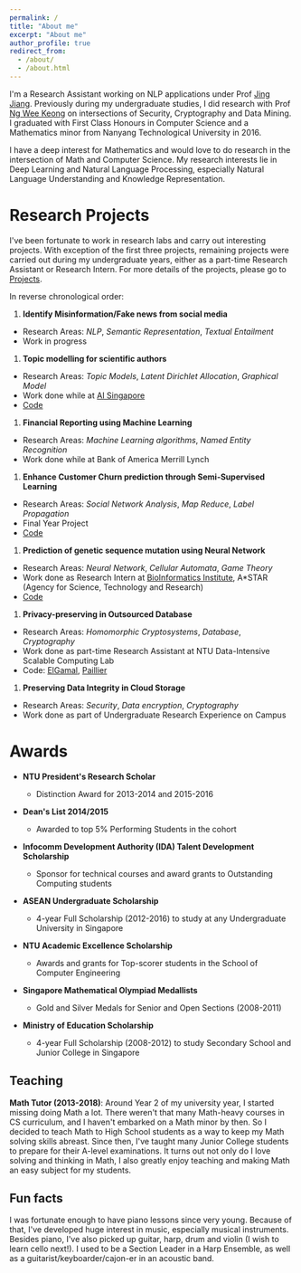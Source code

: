 ```yaml
---
permalink: /
title: "About me"
excerpt: "About me"
author_profile: true
redirect_from: 
  - /about/
  - /about.html
---
```


I'm a Research Assistant working on NLP applications under Prof [Jing Jiang](http://www.mysmu.edu/faculty/jingjiang/). 
Previously during my undergraduate studies, I did research with Prof [Ng Wee Keong](http://www.ntu.edu.sg/home/awkng/) on intersections of 
Security, Cryptography and Data Mining. 
I graduated with First Class Honours in Computer Science and a Mathematics minor from Nanyang Technological University in 2016. 
<!-- After graduation, I spent 1.5 years as a software engineer in an investment bank, building ETL data pipeline systems, 
while heading a Machine Learning interest group.  -->

I have a deep interest for Mathematics and would love to do research in the intersection of Math and Computer Science.
My research interests lie in Deep Learning and Natural Language Processing, especially Natural Language Understanding and Knowledge Representation. 

Research Projects
=================

I've been fortunate to work in research labs and carry out interesting projects. 
With exception of the first three projects, remaining projects were carried out during my undergraduate years,
either as a part-time Research Assistant or Research Intern. For more details of the projects, please go to [Projects](https://tramanh06.github.io/projects/).

In reverse chronological order:

1. **Identify Misinformation/Fake news from social media**
  * Research Areas: *NLP*, *Semantic Representation*, *Textual Entailment*
  * Work in progress

1. **Topic modelling for scientific authors**
  * Research Areas: *Topic Models*, *Latent Dirichlet Allocation*, *Graphical Model*
  * Work done while at [AI Singapore](https://www.aisingapore.org/)
  * [Code](https://github.com/tramanh06/rpms)

1. **Financial Reporting using Machine Learning**
  * Research Areas: *Machine Learning algorithms*, *Named Entity Recognition*
  * Work done while at Bank of America Merrill Lynch

1. **Enhance Customer Churn prediction through Semi-Supervised Learning**
  * Research Areas: *Social Network Analysis*, *Map Reduce*, *Label Propagation*
  * Final Year Project
  * [Code](https://github.com/tramanh06/CDR-analysis) 

1. **Prediction of genetic sequence mutation using Neural Network**
  * Research Areas: *Neural Network*, *Cellular Automata*, *Game Theory*
  * Work done as Research Intern at [BioInformatics Institute](http://www.bii.a-star.edu.sg/), A\*STAR (Agency for Science, Technology and Research)
  * [Code](https://github.com/tramanh06/HIV-DNA-neural-network)

1. **Privacy-preserving in Outsourced Database**
  * Research Areas: *Homomorphic Cryptosystems*, *Database*, *Cryptography*
  * Work done as part-time Research Assistant at NTU Data-Intensive Scalable Computing Lab
  * Code: [ElGamal](https://github.com/bazzilic/ElGamalExt), [Paillier](https://github.com/bazzilic/PaillierExt)

1. **Preserving Data Integrity in Cloud Storage**
  * Research Areas: *Security*, *Data encryption*, *Cryptography*
  * Work done as part of Undergraduate Research Experience on Campus


Awards
======
* **NTU President's Research Scholar**
  * Distinction Award for 2013-2014 and 2015-2016

* **Dean's List 2014/2015**
  * Awarded to top 5% Performing Students in the cohort

* **Infocomm Development Authority (IDA) Talent Development Scholarship**
  * Sponsor for technical courses and award grants to Outstanding Computing students

* **ASEAN Undergraduate Scholarship**
  * 4-year Full Scholarship (2012-2016) to study at any Undergraduate University in Singapore

* **NTU Academic Excellence Scholarship**
  * Awards and grants for Top-scorer students in the School of Computer Engineering

* **Singapore Mathematical Olympiad Medallists**
  * Gold and Silver Medals for Senior and Open Sections (2008-2011)

* **Ministry of Education Scholarship**
  * 4-year Full Scholarship (2008-2012) to study Secondary School and Junior College in Singapore


Teaching
--------
**Math Tutor (2013-2018)**: Around Year 2 of my university year, I started missing doing Math a lot. There weren't that many Math-heavy courses in CS curriculum, and I haven't embarked on a Math minor by then. So I decided to teach Math to High School students as a way to keep my Math solving skills abreast. 
Since then, I've taught many Junior College students to prepare for their A-level examinations. It turns out not only do I love solving and thinking in Math, I also greatly enjoy teaching and making Math an easy subject for my students.


Fun facts
---------
I was fortunate enough to have piano lessons since very young. Because of that, I've developed huge interest in 
music, especially musical instruments. Besides piano, I've also picked up guitar, harp, drum and violin (I wish to learn cello next!). 
I used to be a Section Leader in a Harp Ensemble, as well as a guitarist/keyboarder/cajon-er in an acoustic band. 







